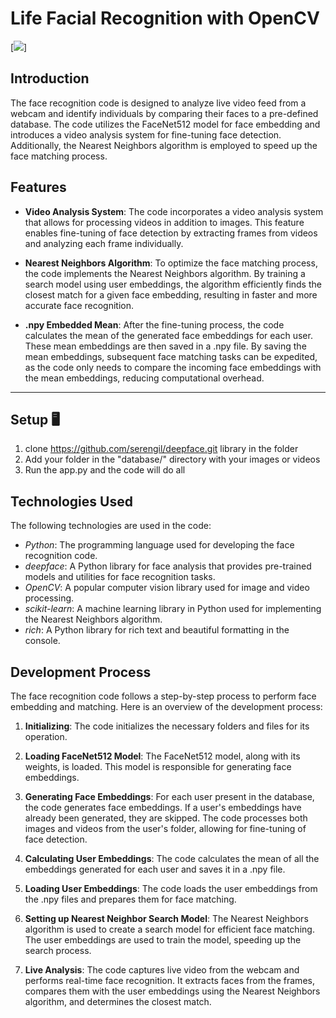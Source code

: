 # Life Facial Recognition with OpenCV

[![](https://img.shields.io/badge/Akshay-Bahadur-brightgreen.svg?colorB=ff0000)]

## Introduction

The face recognition code is designed to analyze live video feed from a webcam and identify individuals by comparing their faces to a pre-defined database. The code utilizes the FaceNet512 model for face embedding and introduces a video analysis system for fine-tuning face detection. Additionally, the Nearest Neighbors algorithm is employed to speed up the face matching process.

## Features

- **Video Analysis System**: The code incorporates a video analysis system that allows for processing videos in addition to images. This feature enables fine-tuning of face detection by extracting frames from videos and analyzing each frame individually.

- **Nearest Neighbors Algorithm**: To optimize the face matching process, the code implements the Nearest Neighbors algorithm. By training a search model using user embeddings, the algorithm efficiently finds the closest match for a given face embedding, resulting in faster and more accurate face recognition.

- **.npy Embedded Mean**: After the fine-tuning process, the code calculates the mean of the generated face embeddings for each user. These mean embeddings are then saved in a .npy file. By saving the mean embeddings, subsequent face matching tasks can be expedited, as the code only needs to compare the incoming face embeddings with the mean embeddings, reducing computational overhead.

****

## Setup 🖥️

1) clone https://github.com/serengil/deepface.git library in the folder
2) Add your folder in the "database/" directory with your images or videos
3) Run the app.py and the code will do all 

## Technologies Used

The following technologies are used in the code:

- _Python_: The programming language used for developing the face recognition code.
- _deepface_: A Python library for face analysis that provides pre-trained models and utilities for face recognition tasks.
- _OpenCV_: A popular computer vision library used for image and video processing.
- _scikit-learn_: A machine learning library in Python used for implementing the Nearest Neighbors algorithm.
- _rich_: A Python library for rich text and beautiful formatting in the console.

## Development Process

The face recognition code follows a step-by-step process to perform face embedding and matching. Here is an overview of the development process:

1. **Initializing**: The code initializes the necessary folders and files for its operation.

2. **Loading FaceNet512 Model**: The FaceNet512 model, along with its weights, is loaded. This model is responsible for generating face embeddings.

3. **Generating Face Embeddings**: For each user present in the database, the code generates face embeddings. If a user's embeddings have already been generated, they are skipped. The code processes both images and videos from the user's folder, allowing for fine-tuning of face detection.

4. **Calculating User Embeddings**: The code calculates the mean of all the embeddings generated for each user and saves it in a .npy file.

5. **Loading User Embeddings**: The code loads the user embeddings from the .npy files and prepares them for face matching.

6. **Setting up Nearest Neighbor Search Model**: The Nearest Neighbors algorithm is used to create a search model for efficient face matching. The user embeddings are used to train the model, speeding up the search process.

7. **Live Analysis**: The code captures live video from the webcam and performs real-time face recognition. It extracts faces from the frames, compares them with the user embeddings using the Nearest Neighbors algorithm, and determines the closest match.

